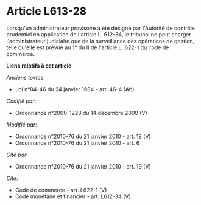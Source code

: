# Article L613-28

Lorsqu'un administrateur provisoire a été désigné par l'Autorité de contrôle prudentiel en application de l'article L.
612-34, le tribunal ne peut charger l'administrateur judiciaire que de la surveillance des opérations de gestion, telle
qu'elle est prévue au 1° du II de l'article L. 622-1 du code de commerce.

**Liens relatifs à cet article**

_Anciens textes_:

  - Loi n°84-46 du 24 janvier 1984 - art. 46-4 (Ab)

_Codifié par_:

  - Ordonnance n°2000-1223 du 14 décembre 2000 (V)

_Modifié par_:

  - Ordonnance n°2010-76 du 21 janvier 2010 - art. 18 (V)
  - Ordonnance n°2010-76 du 21 janvier 2010 - art. 6

_Cité par_:

  - Ordonnance n°2010-76 du 21 janvier 2010 - art. 19 (V)

_Cite_:

  - Code de commerce - art. L622-1 (V)
  - Code monétaire et financier - art. L612-34 (V)
